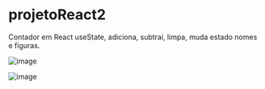 # projetoReact2
Contador em React useState, adiciona, subtrai, limpa, muda estado nomes e figuras.


![image](https://user-images.githubusercontent.com/102738744/207976080-d33ce385-e693-4abd-bd15-00268c5d5b37.png)


![image](https://user-images.githubusercontent.com/102738744/207976135-af2235bb-6d16-4da4-8659-d45e953a8d82.png)
